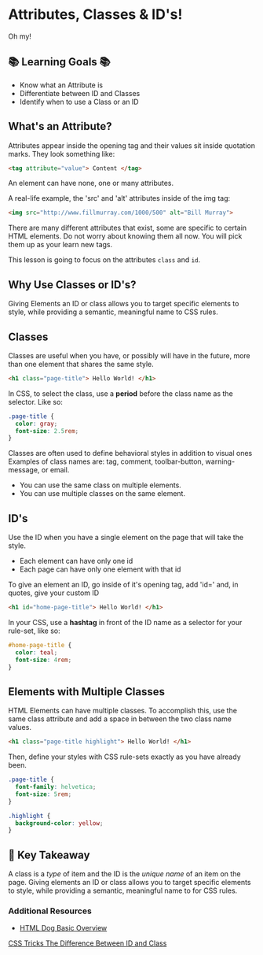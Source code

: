 # Attributes, Classes & ID's!

Oh my!

## 📚 Learning Goals 📚

- Know what an Attribute is
- Differentiate between ID and Classes
- Identify when to use a Class or an ID

## What's an Attribute?

Attributes appear inside the opening tag and their values sit inside quotation marks. They look something like:

```html
<tag attribute="value"> Content </tag>
```

An element can have none, one or many attributes.

A real-life example, the 'src' and 'alt' attributes inside of the img tag:

```html
<img src="http://www.fillmurray.com/1000/500" alt="Bill Murray">
```

There are many different attributes that exist, some are specific to certain HTML elements. Do not worry about knowing them all now. You will pick them up as your learn new tags.

This lesson is going to focus on the attributes `class` and `id`.

## Why Use Classes or ID's?
Giving Elements an ID or class allows you to target specific elements to style, while providing a semantic, meaningful name to CSS rules.

## Classes

Classes are useful when you have, or possibly will have in the future, more than one element that shares the same style.

```html
<h1 class="page-title"> Hello World! </h1>
```

In CSS, to select the class, use a **period** before the class name as the selector. Like so:

```css
.page-title {
  color: gray;
  font-size: 2.5rem;
}
```

Classes are often used to define behavioral styles in addition to visual ones Examples of class names are: tag, comment, toolbar-button, warning-message, or email.

- You can use the same class on multiple elements.
- You can use multiple classes on the same element.

## ID's

Use the ID when you have a single element on the page that will take the style.

- Each element can have only one id
- Each page can have only one element with that id

To give an element an ID, go inside of it's opening tag, add 'id=' and, in quotes, give your custom ID

```html
<h1 id="home-page-title"> Hello World! </h1>
```

In your CSS, use a **hashtag** in front of the ID name as a selector for your rule-set, like so:

```css
#home-page-title {
  color: teal;
  font-size: 4rem;
}
```

## Elements with Multiple Classes

HTML Elements can have multiple classes. To accomplish this, use the same class attribute and add a space in between the two class name values.

```html
<h1 class="page-title highlight"> Hello World! </h1>
```

Then, define your styles with CSS rule-sets exactly as you have already been.
```css
.page-title {
  font-family: helvetica;
  font-size: 5rem;
}

.highlight {
  background-color: yellow;
}
```

## 🔑 Key Takeaway

A class is a _type_ of item and the ID is the _unique name_ of an item on the page. Giving elements an ID or class allows you to target specific elements to style, while providing a semantic, meaningful name to for CSS rules.

### Additional Resources

- [HTML Dog Basic Overview](http://www.htmldog.com/guides/css/intermediate/classid/)

[CSS Tricks The Difference Between ID and Class](https://css-tricks.com/the-difference-between-id-and-class/)

